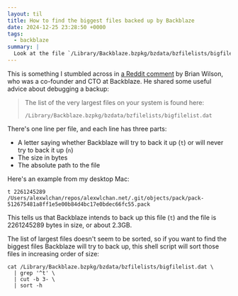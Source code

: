 ```yaml
---
layout: til
title: How to find the biggest files backed up by Backblaze
date: 2024-12-25 23:28:50 +0000
tags:
  - backblaze
summary: |
  Look at the file `/Library/Backblaze.bzpkg/bzdata/bzfilelists/bigfilelist.dat`.
---
```

This is something I stumbled across in [a Reddit comment](https://www.reddit.com/r/backblaze/comments/gjah54/comment/fqlkoih/) by Brian Wilson, who was a co-founder and CTO at Backblaze.
He shared some useful advice about debugging a backup:

> The list of the very largest files on your system is found here:
>
> <code>/Library/Backblaze.bzpkg/bzdata/bzfilelists/bigfilelist.dat</code>

There's one line per file, and each line has three parts:

*   A letter saying whether Backblaze will try to back it up (`t`) or will never try to back it up (`n`)
*   The size in bytes
*   The absolute path to the file

Here's an example from my desktop Mac:

```
t 2261245289 /Users/alexwlchan/repos/alexwlchan.net/.git/objects/pack/pack-512675481a8ff1e5e00b84d4bc17e0bdec66fc55.pack
```

This tells us that Backblaze intends to back up this file (`t`) and the file is 2261245289 bytes in size, or about 2.3GB.

The list of largest files doesn't seem to be sorted, so if you want to find the biggest files Backblaze will try to back up, this shell script will sort those files in increasing order of size:

```shell
cat /Library/Backblaze.bzpkg/bzdata/bzfilelists/bigfilelist.dat \
  | grep '^t' \
  | cut -b 3- \
  | sort -h
```